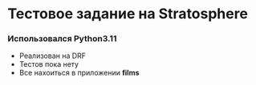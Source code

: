 # Тестовое задание на Stratosphere #
### Использовался Python3.11 ###
- Реализован на DRF
- Тестов пока нету
- Все нахоиться в приложении __films__
